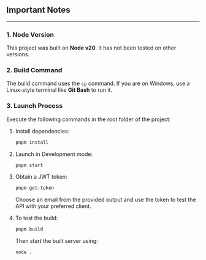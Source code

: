 ## Important Notes

---

### 1. Node Version

This project was built on **Node v20**. It has not been tested on other versions.

### 2. Build Command

The build command uses the `cp` command. If you are on Windows, use a Linux-style terminal like **Git Bash** to run it.

### 3. Launch Process

Execute the following commands in the root folder of the project:

1. Install dependencies:

   ```sh
   pnpm install
   ```

2. Launch in Development mode:

   ```sh
   pnpm start
   ```

3. Obtain a JWT token:

   ```sh
   pnpm get:token
   ```

   Choose an email from the provided output and use the token to test the API with your preferred client.

4. To test the build:
   ```sh
   pnpm build
   ```
   Then start the built server using:
   ```sh
   node .
   ```
